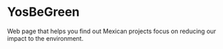 # YosBeGreen
Web page that helps you find out Mexican projects focus on reducing our impact to the environment.
